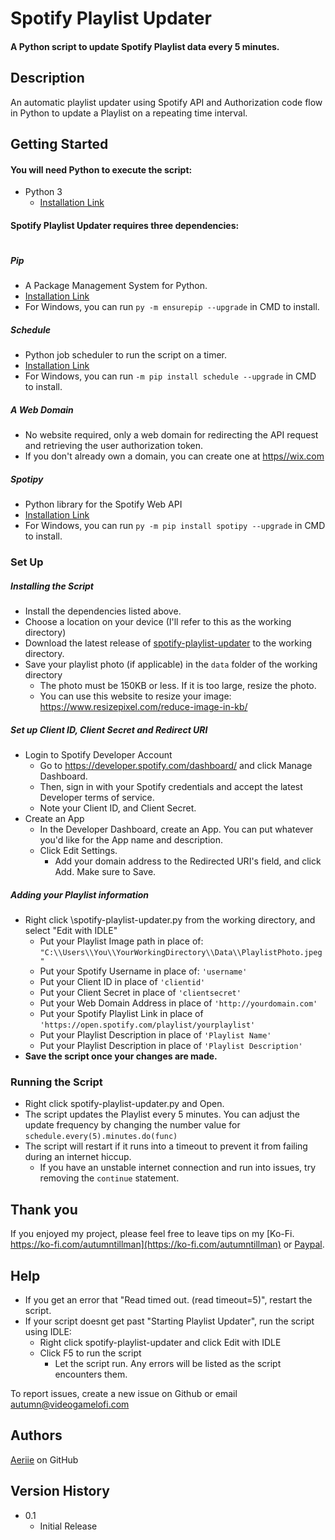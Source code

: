 # Spotify Playlist Updater


#### A Python script to update Spotify Playlist data every 5 minutes.  


## Description

An automatic playlist updater using Spotify API and Authorization code flow in Python to update a Playlist on a repeating time interval. 

## Getting Started
#### You will need Python to execute the script:

* Python 3
    * [Installation Link](https://www.python.org/downloads/)

#### Spotify Playlist Updater requires three dependencies: 

#

##### Pip

* A Package Management System for Python.
* [Installation Link](https://pip.pypa.io/en/stable/installation/)
* For Windows, you can run ```py -m ensurepip --upgrade``` in CMD to install. 

##### Schedule
* Python job scheduler to run the script on a timer.
* [Installation Link](https://schedule.readthedocs.io/en/stable/installation.html)
* For Windows, you can run ```-m pip install schedule --upgrade``` in CMD to install. 

##### A Web Domain

* No website required, only a web domain for redirecting the API request and retrieving the user authorization token. 
* If you don't already own a domain, you can create one at [https//wix.com](https://wix.com)

##### Spotipy
* Python library for the Spotify Web API
* [Installation Link](https://spotipy.readthedocs.io/en/2.19.0/#installation)
* For Windows, you can run ``` py -m pip install spotipy --upgrade ``` in CMD to install. 


### Set Up

##### Installing the Script

* Install the dependencies listed above. 
* Choose a location on your device (I'll refer to this as the working directory)
* Download the latest release of [spotify-playlist-updater](https://github.com/aeriie/spotify-playlist-updater/) to the working directory. 
* Save your playlist photo (if applicable) in the ``data`` folder of the working directory
    * The photo must be 150KB or less. If it is too large, resize the photo. 
    * You can use this website to resize your image: https://www.resizepixel.com/reduce-image-in-kb/

##### Set up Client ID, Client Secret and Redirect URI
* Login to Spotify Developer Account
    * Go to https://developer.spotify.com/dashboard/ and click Manage Dashboard. 
    * Then, sign in with your Spotify credentials and accept the latest Developer terms of service.
    * Note your Client ID, and Client Secret. 
* Create an App
    * In the Developer Dashboard, create an App. You can put whatever you'd like for the App name and description. 
    * Click Edit Settings. 
        * Add your domain address to the Redirected URI's field, and click Add. Make sure to Save. 

##### Adding your Playlist information
* Right click \spotify-playlist-updater.py from the working directory, and select "Edit with IDLE"
   * Put your Playlist Image path in place of: ```` "C:\\Users\\You\\YourWorkingDirectory\\Data\\PlaylistPhoto.jpeg" ````
   * Put your Spotify Username in place of: ```` 'username' ````
   * Put your Client ID in place of ```` 'clientid' ````
   * Put your Client Secret in place of ```` 'clientsecret' ````
   * Put your Web Domain Address in place of ```` 'http://yourdomain.com' ````
   * Put your Spotify Playlist Link in place of ```` 'https://open.spotify.com/playlist/yourplaylist' ````
   * Put your Playlist Description in place of ```` 'Playlist Name' ````
   * Put your Playlist Description in place of ```` 'Playlist Description' ````
* **Save the script once your changes are made.** 



### Running the Script

* Right click spotify-playlist-updater.py and Open. 
* The script updates the Playlist every 5 minutes. You can adjust the update frequency by changing the number value for ```` schedule.every(5).minutes.do(func) ````
* The script will restart if it runs into a timeout to prevent it from failing during an internet hiccup. 
    * If you have an unstable internet connection and run into issues, try removing the ```` continue ```` statement. 

## Thank you

If you enjoyed my project, please feel free to leave tips on my [Ko-Fi. https://ko-fi.com/autumntillman](https://ko-fi.com/autumntillman)
or [Paypal](https://www.paypal.com/paypalme/autterpop?locale.x=en_US).

## Help

* If you get an error that "Read timed out. (read timeout=5)", restart the script. 
* If your script doesnt get past "Starting Playlist Updater", run the script using IDLE:
   * Right click spotify-playlist-updater and click Edit with IDLE
   * Click F5 to run the script
      * Let the script run. Any errors will be listed as the script encounters them. 

To report issues, create a new issue on Github or email [autumn@videogamelofi.com](mailto:autumn@videogamelofi.com)

## Authors

[Aeriie](https://github.com/aeriie) on GitHub

## Version History

* 0.1
    * Initial Release

